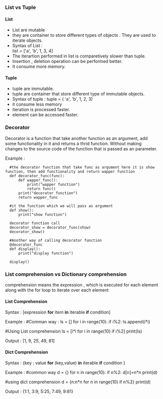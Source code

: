 ### List vs Tuple
#### List
- List are mutable
- they are container to store different types of objects . They are used to iterate objects.
- Syntax of List :  
   list = ['a', 'b', 1, 3, 4]
- The iterartion performed in list is comparetively slower than tuple.
- Insertion , deletion operation can be performed better.
- It consume more memory.
  
#### Tuple
- tuple are immutable.
- tuple are container that store different type of immutable objects.
- Syntax of tuple :
  tuple = ( 'a', 'b', 1, 2, 3)
- it consume less memory
- iteration is processed faster.
- element can be accessed faster.


### Decorator
Decorator is a function that take another function as an argument, add some functionality in it and returns a thrid function. Without making changes to the source code of the function that is passed as an parameter.

 Example :  
 
      #the decorator function that take func as argument here it is show function, then add functionality and return wapper function 
      def decorator_func(func):
          def wapper_func():
              print("wapper function")
              return func()
          print("decorator function")
          return wapper_func
      
      #it the function which we will pass as argument
      def show():
          print("show function")
          
      decorator function call  
      decorator_show = decorator_func(show)
      decorator_show()
      
      #Another way of calling decorator function
      @decorator_func
      def display():
          print("display function")
          
      display()

### List comprehension vs Dictionary comprehension
comprehension means the expression , which is executed for each element along with the for loop to iterate over each element

#### List Comprehension
Syntax :
 [expression **for** item **in** iterable **if** condition]

Example : 
   #Comman way :
   ls = []
   for i in range(10):
      if i%2:
         ls.append(i*i)

   #Using List comprehension
   ls = [i*i for i in range(10) if i%2]
   print(ls)

Output : [1, 9, 25, 49, 81]

#### Dict Comprehension
Syntax :
   {key : value **for** (key,value) **in** iterable **if** condition }

Example :
   #common way 
   d = {}
   for n in range(10):
      if n%2:
         d[n]=n*n
   print(d)

   #using dict comprehension
   d = {n:n*n for n in range(10) if n%2}
   print(d)

Output : {1:1, 3:9, 5:25, 7:49, 9:81}



   
